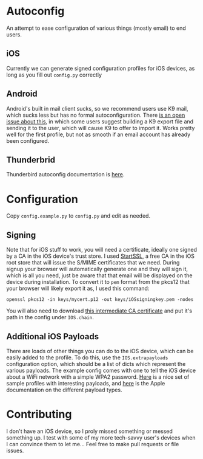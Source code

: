 # Autoconfig
An attempt to ease configuration of various things (mostly email) to end users.


## iOS
Currently we can generate signed configuration profiles for iOS devices, as long as you fill out
`config.py` correctly

## Android
Android's built in mail client sucks, so we recommend users use K9 mail, which sucks less but has
no formal autoconfiguration. There [is an open issue about this](https://github.com/k9mail/k-9/issues/777),
in which some users suggest building a K9 export file and sending it to the user, which will cause
K9 to offer to import it. Works pretty well for the first profile, but not as smooth if an email
account has already been configured.

## Thunderbrid
Thunderbird autoconfig documentation is [here](https://developer.mozilla.org/en-US/docs/Mozilla/Thunderbird/Autoconfiguration).


# Configuration
Copy `config.example.py` to `config.py` and edit as needed.

## Signing
Note that for iOS stuff to work, you will need a certificate, ideally one signed by a CA in the iOS
device's trust store. I used [StartSSL](https://www.startssl.com/), a free CA in the iOS root store
that will issue the S/MIME certificates that we need. During signup your browser will automatically
generate one and they will sign it, which is all you need, just be aware that that email will be
displayed on the device during installation. To convert it to `pem` format from the pkcs12 that your
browser will likely export it as, I used this command:

```
openssl pkcs12 -in keys/mycert.p12 -out keys/iOSsigningkey.pem -nodes
```

You will also need to download [this intermediate CA certificate](https://www.startssl.com/certs/class1/sha2/pem/sub.class1.client.sha2.ca.pem)
and put it's path in the config under `IOS.chain`.

## Additional iOS Payloads
There are loads of other things you can do to the iOS device, which can be easily added to the
profile. To do this, use the `IOS.extrapayloads` configuration option, which should be a list of
dicts which represent the various payloads. The example config comes with one to tell the iOS device
about a WiFi network with a simple WPA2 password. [Here](https://github.com/nmcspadden/Profiles) is
a nice set of sample profiles with interesting payloads, and [here](https://developer.apple.com/library/ios/featuredarticles/iPhoneConfigurationProfileRef/Introduction/Introduction.html)
is the Apple documentation on the different payload types.


# Contributing
I don't have an iOS device, so I proly missed something or messed something up. I test with some of
my more tech-savvy user's devices when I can convince them to let me... Feel free to make pull
requests or file issues.
